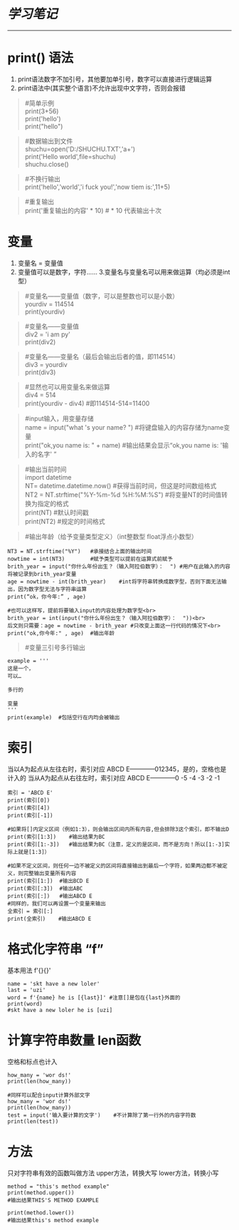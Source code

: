 # *学习笔记*
----------

# print() 语法

1. print语法数字不加引号，其他要加单引号，数字可以直接进行逻辑运算
2. print语法中(其实整个语言)不允许出现中文字符，否则会报错


> #简单示例<br>
print(3+56)<br>
print('hello')<br>
print("hello")

> #数据输出到文件<br>
shuchu=open('D:/SHUCHU.TXT','a+')<br>
print('Hello world',file=shuchu)<br>
shuchu.close()

> #不换行输出<br>
print('hello','world','i fuck you!','now tiem is:',11+5)

> #重复输出<br>
print('重复输出的内容' * 10) # * 10 代表输出十次



# 变量

1. 变量名 = 变量值
2. 变量值可以是数字，字符……
3.变量名与变量名可以用来做运算（均必须是int型）

> #变量名——变量值（数字，可以是整数也可以是小数）<br>
yourdiv = 114514 <br>
print(yourdiv)

> #变量名——变量值<br>
div2 = 'i am py'<br>
print(div2)

> #变量名——变量名（最后会输出后者的值，即114514）<br>
div3 = yourdiv<br>
print(div3)

> #显然也可以用变量名来做运算<br>
div4 = 514<br>
print(yourdiv - div4) #即114514-514=11400

> #input输入，用变量存储<br>
name = input("what 's your name? ")  #将键盘输入的内容存储为name变量<br>
print("ok,you name is: "  + name)   #输出结果会显示“ok,you name is: '输入的名字' ”

> #输出当前时间<br>
import datetime  <br>
NT= datetime.datetime.now()  #获得当前时间，但这是时间数组格式<br>
NT2 = NT.strftime("%Y-%m-%d %H:%M:%S")  #将变量NT的时间值转换为指定的格式<br>
print(NT)  #默认时间戳<br>
print(NT2) #规定的时间格式


> #输出年龄（给予变量类型定义）（int整数型 float浮点小数型）<br>

    NT3 = NT.strftime("%Y")   #承接结合上面的输出时间 
    nowtime = int(NT3)        #赋予类型可以提前在运算式前赋予
    brith_year = input("你什么年份出生？（输入阿拉伯数字）：  ") #用户在此输入的内容将被记录到brith_year变量
    age = nowtime - int(brith_year)    #int将字符串转换成数字型，否则下面无法输出，因为数字型无法与字符串运算
    print(“ok，你今年:” , age)
    
    #也可以这样写，提前将要输入input的内容处理为数字型<br>
    brith_year = int(input("你什么年份出生？（输入阿拉伯数字）：  "))<br>
    后文则只需要：age = nowtime - brith_year #只改变上面这一行代码的情况下<br>
    print("ok,你今年:" , age)  #输出年龄


> #变量三引号多行输出<br>

    example = '''
    这是一个，
    可以…

    多行的

    变量
    '''
    print(example)  #包括空行在内均会被输出
    
# 索引

当以A为起点从左往右时，索引对应 ABCD E————012345，是的，空格也是计入的
当从A为起点从右往左时，索引对应 ABCD E————0 -5 -4 -3 -2 -1

    索引 = 'ABCD E'
    print(索引[0])
    print(索引[4])
    print(索引[-1])
    
    #如果将[]内定义区间（例如1:3），则会输出区间内所有内容,但会排除3这个索引，即不输出D
    print(索引[1:3])    #输出结果为BC
    print(索引[1:-3])   #输出结果为BC（注意，定义的是区间，而不是方向！所以[1:-3]实际上就是[1:3]）
    
    #如果不定义区间，则任何一边不被定义的区间将直接输出到最后一个字符，如果两边都不被定义，则完整输出变量所有内容
    print(索引[1:])  #输出BCD E
    print(索引[:3])  #输出ABC
    print(索引[:])   #输出ABCD E
    #同样的，我们可以再设置一个变量来输出
    全索引 = 索引[:]
    print(全索引)    #输出ABCD E
    
# 格式化字符串 “f”
基本用法 f'{}{}'

    name = 'skt have a new loler'
    last = 'uzi'
    word = f'{name} he is [{last}]' #注意[]是包在{last}外面的
    print(word)
    #skt have a new loler he is [uzi]
    
# 计算字符串数量 len函数
空格和标点也计入

    how_many = 'wor ds!'
    print(len(how_many))
    
    #同样可以配合input计算外部文字
    how_many = 'wor ds!'
    print(len(how_many))
    test = input('输入要计算的文字')    #不计算除了第一行外的内容字符数
    print(len(test))
    
# 方法
只对字符串有效的函数叫做方法
upper方法，转换大写
lower方法，转换小写

    method = "this's method example"
    print(method.upper())
    #输出结果THIS'S METHOD EXAMPLE
    
    print(method.lower())
    #输出结果this's method example
    

